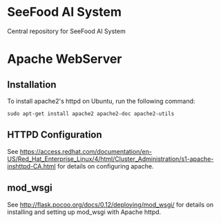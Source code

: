 # SeeFood AI System
Central repository for SeeFood AI System

# Apache WebServer
## Installation
To install apache2's httpd on Ubuntu, run the following command:

`sudo apt-get install apache2 apache2-doc apache2-utils`

## HTTPD Configuration
See https://access.redhat.com/documentation/en-US/Red_Hat_Enterprise_Linux/4/html/Cluster_Administration/s1-apache-inshttpd-CA.html 
for details on configuring apache.

## mod_wsgi
See http://flask.pocoo.org/docs/0.12/deploying/mod_wsgi/
for details on installing and setting up mod_wsgi with Apache httpd.
